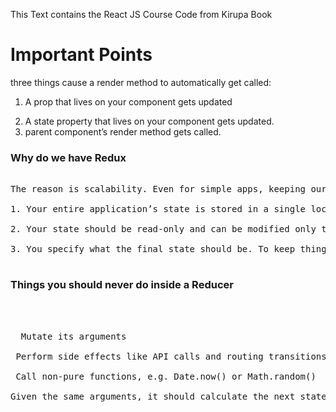 This Text contains the React JS Course Code from Kirupa Book


<h1> Important Points </h1>

<p>
three things cause a render method to automatically get called:
<ol>

<li>

 A prop that lives on your component gets updated
 
 </li>
 
 <li> A state property that lives on your component gets updated.
 
 
 </li> 
 
 <li> parent component’s render method gets called.

</li>
</ol>
</p>

<h3> Why do we have Redux  </h3>


<pre>

The reason is scalability. Even for simple apps, keeping our application state in-sync with what our app is doing is a chore. For complex apps in which different parts want to access and modify the application state, forget about it! This roundabout way is Redux’s answer for making sure storing application state is easy for both simple apps and complex ones. Beyond just ease, Redux helps make maintaining your application state predictable. Dan Abramov and Andrew Clark, the creators of Redux, interpreted predictable as follows:

1. Your entire application’s state is stored in a single location. You don’t have to search across a variety of data stores to find the part of your state you want to update. Keeping everything stored in a single location also ensures that you don’t have to worry about keeping all of this data in sync.

2. Your state should be read-only and can be modified only through actions. As you saw in the diagram earlier, in a Redux world, you need to ensure that random parts of your app can’t access the Store and modify the state stored inside it. The only way our app can modify what is in the Store is by relying on actions.

3. You specify what the final state should be. To keep things simple, your state is never modified or mutated. You use a reducer to specify what the final result of your state should be.

</pre>

<h3>Things you should never do inside a Reducer</h3>

<pre>



  Mutate its arguments

 Perform side effects like API calls and routing transitions

 Call non-pure functions, e.g. Date.now() or Math.random()

Given the same arguments, it should calculate the next state and return it. No surprises. No side effects. No API calls. No mutations. Just a calculation.
</pre>